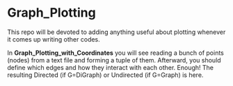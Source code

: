 # Graph_Plotting
This repo will be devoted to adding anything useful about plotting whenever it comes up writing other codes.

In **Graph_Plotting_with_Coordinates** you will see reading a bunch of points (nodes) from a text file and forming a tuple of them. Afterward, you should define which edges and how they interact with each other. Enough! The resulting Directed (if G=DiGraph) or Undirected (if G=Graph) is here.
